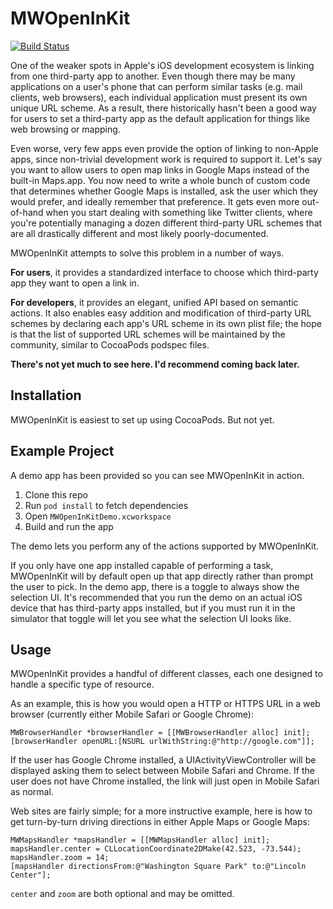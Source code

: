 MWOpenInKit
=========
[![Build Status](https://travis-ci.org/lazerwalker/MWOpenInKit.png)](https://travis-ci.org/lazerwalker/MWOpenInKit)

One of the weaker spots in Apple's iOS development ecosystem is linking from one third-party app to another. Even though there may be many applications on a user's phone that can perform similar tasks (e.g. mail clients, web browsers), each individual application must present its own unique URL scheme. As a result, there historically hasn't been a good way for users to set a third-party app as the default application for things like web browsing or mapping.

Even worse, very few apps even provide the option of linking to non-Apple apps, since non-trivial development work is required to support it. Let's say you want to allow users to open map links in Google Maps instead of the built-in Maps.app. You now need to write a whole bunch of custom code that determines whether Google Maps is installed, ask the user which they would prefer, and ideally remember that preference. It gets even more out-of-hand when you start dealing with something like Twitter clients, where you're potentially managing a dozen different third-party URL schemes that are all drastically different and most likely poorly-documented.

MWOpenInKit attempts to solve this problem in a number of ways.

**For users**, it provides a standardized interface to choose which third-party app they want to open a link in.

**For developers**, it provides an elegant, unified API based on semantic actions. It also enables easy addition and modification of third-party URL schemes by declaring each app's URL scheme in its own plist file; the hope is that the list of supported URL schemes will be maintained by the community, similar to CocoaPods podspec files.


**There's not yet much to see here. I'd recommend coming back later.**


Installation
------------
MWOpenInKit is easiest to set up using CocoaPods. But not yet.

Example Project
---------------
A demo app has been provided so you can see MWOpenInKit in action.

1. Clone this repo
2. Run `pod install` to fetch dependencies
3. Open `MWOpenInKitDemo.xcworkspace`
4. Build and run the app

The demo lets you perform any of the actions supported by MWOpenInKit.

If you only have one app installed capable of performing a task, MWOpenInKit will by default open up that app directly rather than prompt the user to pick. In the demo app, there is a toggle to always show the selection UI. It's recommended that you run the demo on an actual iOS device that has third-party apps installed, but if you must run it in the simulator that toggle will let you see what the selection UI looks like.


Usage
-----
MWOpenInKit provides a handful of different classes, each one designed to handle a specific type of resource.

As an example, this is how you would open a HTTP or HTTPS URL in a web browser (currently either Mobile Safari or Google Chrome):

    MWBrowserHandler *browserHandler = [[MWBrowserHandler alloc] init];
    [browserHandler openURL:[NSURL urlWithString:@"http://google.com"]];

If the user has Google Chrome installed, a UIActivityViewController will be displayed asking them to select between Mobile Safari and Chrome. If the user does not have Chrome installed, the link will just open in Mobile Safari as normal.

Web sites are fairly simple; for a more instructive example, here is how to get turn-by-turn driving directions in either Apple Maps or Google Maps:

    MWMapsHandler *mapsHandler = [[MWMapsHandler alloc] init];
    mapsHandler.center = CLLocationCoordinate2DMake(42.523, -73.544);
    mapsHandler.zoom = 14;
    [mapsHandler directionsFrom:@"Washington Square Park" to:@"Lincoln Center"];

`center` and `zoom` are both optional and may be omitted.